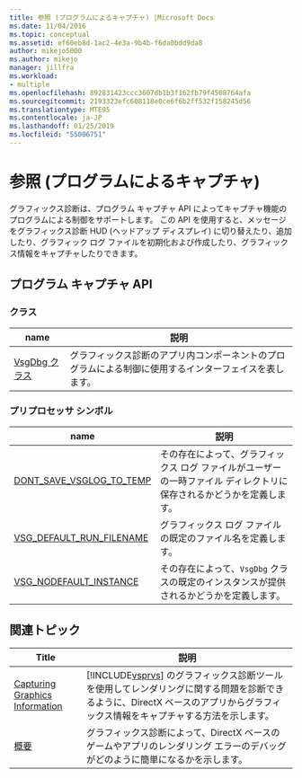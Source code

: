 ```yaml
---
title: 参照 (プログラムによるキャプチャ) |Microsoft Docs
ms.date: 11/04/2016
ms.topic: conceptual
ms.assetid: ef60eb8d-1ac2-4e3a-9b4b-f6da0bdd9da8
author: mikejo5000
ms.author: mikejo
manager: jillfra
ms.workload:
- multiple
ms.openlocfilehash: 892831423ccc3607db1b3f162fb79f4508764afa
ms.sourcegitcommit: 2193323efc608118e0ce6f6b2ff532f158245d56
ms.translationtype: MTE95
ms.contentlocale: ja-JP
ms.lasthandoff: 01/25/2019
ms.locfileid: "55006751"
---
```

# <a name="reference-programmatic-capture"></a>参照 (プログラムによるキャプチャ)
グラフィックス診断は、プログラム キャプチャ API によってキャプチャ機能のプログラムによる制御をサポートします。 この API を使用すると、メッセージをグラフィックス診断 HUD (ヘッドアップ ディスプレイ) に切り替えたり、追加したり、グラフィック ログ ファイルを初期化および作成したり、グラフィックス情報をキャプチャしたりできます。  

## <a name="programmatic-capture-apis"></a>プログラム キャプチャ API  

### <a name="classes"></a>クラス  

|name|説明|  
|----------|-----------------|  
|[VsgDbg クラス](vsgdbg-class.md)|グラフィックス診断のアプリ内コンポーネントのプログラムによる制御に使用するインターフェイスを表します。|  

### <a name="preprocessor-symbols"></a>プリプロセッサ シンボル  

|name|説明|  
|----------|-----------------|  
|[DONT_SAVE_VSGLOG_TO_TEMP](dont-save-vsglog-to-temp.md)|その存在によって、グラフィックス ログ ファイルがユーザーの一時ファイル ディレクトリに保存されるかどうかを定義します。|  
|[VSG_DEFAULT_RUN_FILENAME](vsg-default-run-filename.md)|グラフィックス ログ ファイルの既定のファイル名を定義します。|  
|[VSG_NODEFAULT_INSTANCE](vsg-nodefault-instance.md)|その存在によって、`VsgDbg` クラスの既定のインスタンスが提供されるかどうかを定義します。|  

## <a name="related-articles"></a>関連トピック  

| Title | 説明 |
| - | - |
| [Capturing Graphics Information](capturing-graphics-information.md) | [!INCLUDE[vsprvs](../../code-quality/includes/vsprvs_md.md)] のグラフィックス診断ツールを使用してレンダリングに関する問題を診断できるように、DirectX ベースのアプリからグラフィックス情報をキャプチャする方法を示します。 |
| [概要](overview-of-visual-studio-graphics-diagnostics.md) | グラフィックス診断によって、DirectX ベースのゲームやアプリのレンダリング エラーのデバッグがどのように簡単になるかを示します。 |
